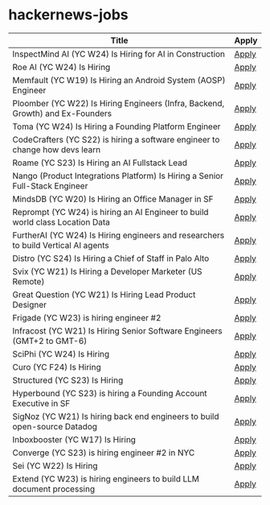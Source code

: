 # hackernews-jobs

<!-- table start -->

| Title | Apply |
|-------|-----|
| InspectMind AI (YC W24) Is Hiring for AI in Construction | [Apply](https://www.ycombinator.com/companies/inspectmind-ai/jobs/XlRFssT-software-engineer) |
| Roe AI (YC W24) Is Hiring | [Apply](https://www.ycombinator.com/companies/roe-ai/jobs/CZrzxk6-founding-engineer) |
| Memfault (YC W19) Is Hiring an Android System (AOSP) Engineer | [Apply](https://jobs.lever.co/memfault/1904a421-de92-46bf-8864-2965582cd6df) |
| Ploomber (YC W22) Is Hiring Engineers (Infra, Backend, Growth) and Ex-Founders | [Apply](https://www.ycombinator.com/companies/ploomber/jobs) |
| Toma (YC W24) Is Hiring a Founding Platform Engineer | [Apply](https://www.ycombinator.com/companies/toma/jobs/eyhn3Si-founding-platform-engineer) |
| CodeCrafters (YC S22) is hiring a software engineer to change how devs learn | [Apply](https://www.ycombinator.com/companies/codecrafters/jobs/EL4Oqs1-software-engineer-growth-retention) |
| Roame (YC S23) Is Hiring an AI Fullstack Lead | [Apply](https://www.ycombinator.com/companies/roame/jobs/V1aMBGc-lead-ai-full-stack-engineer) |
| Nango (Product Integrations Platform) Is Hiring a Senior Full-Stack Engineer | [Apply](https://www.nango.dev/jobs) |
| MindsDB (YC W20) Is Hiring an Office Manager in SF | [Apply](https://grnh.se/83c3fffa7us) |
| Reprompt (YC W24) is hiring an AI Engineer to build world class Location Data | [Apply](https://www.ycombinator.com/companies/reprompt/jobs/YfQBWDH-founding-engineer) |
| FurtherAI (YC W24) Is Hiring engineers and researchers to build Vertical AI agents | [Apply](https://www.ycombinator.com/companies/furtherai/jobs) |
| Distro (YC S24) Is Hiring a Chief of Staff in Palo Alto | [Apply](https://www.ycombinator.com/companies/distro/jobs/VrBerJw-chief-of-staff) |
| Svix (YC W21) Is Hiring a Developer Marketer (US Remote) | [Apply](https://www.svix.com/careers/) |
| Great Question (YC W21) Is Hiring Lead Product Designer | [Apply](https://www.ycombinator.com/companies/great-question/jobs/T5RTrue-lead-product-designer) |
| Frigade (YC W23) is hiring engineer #2 | [Apply](https://www.ycombinator.com/companies/frigade/jobs/KUwAluN-senior-full-stack-engineer) |
| Infracost (YC W21) Is Hiring Senior Software Engineers (GMT+2 to GMT-6) | [Apply](https://infracost.notion.site/Join-the-team-6512e4f4a89d4fc5b7a112583c0a1c3c) |
| SciPhi (YC W24) Is Hiring | [Apply](https://www.ycombinator.com/companies/sciphi/jobs/CVYWWpl-founding-ai-research-engineer) |
| Curo (YC F24) Is Hiring | [Apply](https://www.ycombinator.com/companies/curo/jobs/s7a36qb-associate-marketplace-supply) |
| Structured (YC S23) Is Hiring | [Apply](https://www.ycombinator.com/companies/structured/jobs/QsFSDNJ-founding-engineer) |
| Hyperbound (YC S23) is hiring a Founding Account Executive in SF | [Apply](https://www.ycombinator.com/companies/hyperbound/jobs/c3NkW7d-founding-full-cycle-account-executive-in-sf) |
| SigNoz (YC W21) Is hiring back end engineers to build open-source Datadog | [Apply](https://www.linkedin.com/posts/pranay01_inviting-backend-engineers-interested-activity-7275015683980075008-CzV9) |
| Inboxbooster (YC W17) Is Hiring | [Apply](https://www.ycombinator.com/companies/inboxbooster/jobs/ci7Hwk0-jvm-bytecode-engineer-full-remote) |
| Converge (YC S23) is hiring engineer #2 in NYC | [Apply](https://jobs.gem.com/converge/am9icG9zdDreA6I3WJ4ZJ1Yx_WHS5zKP) |
| Sei (YC W22) Is Hiring | [Apply](https://www.ycombinator.com/companies/sei/jobs/LeAtLYf-full-stack-engineer-typescript-react-gen-ai) |
| Extend (YC W23) is hiring engineers to build LLM document processing | [Apply](https://jobs.ashbyhq.com/extend/9d4d8974-bd9b-432d-84ec-8268e5a8ed37) |

<!-- table end -->
